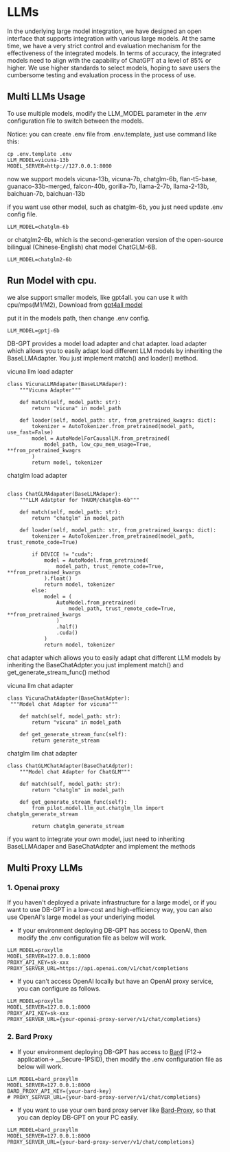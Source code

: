 # LLMs

In the underlying large model integration, we have designed an open interface that supports integration with various large models. At the same time, we have a very strict control and evaluation mechanism for the effectiveness of the integrated models. In terms of accuracy, the integrated models need to align with the capability of ChatGPT at a level of 85% or higher. We use higher standards to select models, hoping to save users the cumbersome testing and evaluation process in the process of use.

##  Multi LLMs Usage
To use multiple models, modify the LLM_MODEL parameter in the .env configuration file to switch between the models.

Notice: you can create .env file from .env.template, just use command like this:
```
cp .env.template .env
LLM_MODEL=vicuna-13b
MODEL_SERVER=http://127.0.0.1:8000
```
now we support models vicuna-13b, vicuna-7b, chatglm-6b, flan-t5-base, guanaco-33b-merged, falcon-40b, gorilla-7b, llama-2-7b, llama-2-13b, baichuan-7b, baichuan-13b

if you want use other model, such as chatglm-6b, you just need update .env config file.
```
LLM_MODEL=chatglm-6b
```
or chatglm2-6b, which  is the second-generation version of the open-source bilingual (Chinese-English) chat model ChatGLM-6B. 
```
LLM_MODEL=chatglm2-6b
```



## Run Model with cpu.
we alse support smaller models, like gpt4all.  you can use it with cpu/mps(M1/M2), Download from [gpt4all model](https://gpt4all.io/models/ggml-gpt4all-j-v1.3-groovy.bin)

put it in the models path, then change .env config.
```
LLM_MODEL=gptj-6b
```

DB-GPT provides a model load adapter and chat adapter. load adapter which allows you to easily adapt load different LLM models by inheriting the BaseLLMAdapter. You just implement match() and loader() method.

vicuna llm load adapter

```
class VicunaLLMAdapater(BaseLLMAdaper):
    """Vicuna Adapter"""

    def match(self, model_path: str):
        return "vicuna" in model_path

    def loader(self, model_path: str, from_pretrained_kwagrs: dict):
        tokenizer = AutoTokenizer.from_pretrained(model_path, use_fast=False)
        model = AutoModelForCausalLM.from_pretrained(
            model_path, low_cpu_mem_usage=True, **from_pretrained_kwagrs
        )
        return model, tokenizer
```

chatglm load adapter
```

class ChatGLMAdapater(BaseLLMAdaper):
    """LLM Adatpter for THUDM/chatglm-6b"""

    def match(self, model_path: str):
        return "chatglm" in model_path

    def loader(self, model_path: str, from_pretrained_kwargs: dict):
        tokenizer = AutoTokenizer.from_pretrained(model_path, trust_remote_code=True)

        if DEVICE != "cuda":
            model = AutoModel.from_pretrained(
                model_path, trust_remote_code=True, **from_pretrained_kwargs
            ).float()
            return model, tokenizer
        else:
            model = (
                AutoModel.from_pretrained(
                    model_path, trust_remote_code=True, **from_pretrained_kwargs
                )
                .half()
                .cuda()
            )
            return model, tokenizer
```
chat adapter which allows you to easily adapt chat different LLM models by inheriting the BaseChatAdpter.you just implement match() and get_generate_stream_func() method

vicuna llm chat adapter
```
class VicunaChatAdapter(BaseChatAdpter):
 """Model chat Adapter for vicuna"""

    def match(self, model_path: str):
        return "vicuna" in model_path

    def get_generate_stream_func(self):
        return generate_stream
```

chatglm llm chat adapter
```
class ChatGLMChatAdapter(BaseChatAdpter):
    """Model chat Adapter for ChatGLM"""

    def match(self, model_path: str):
        return "chatglm" in model_path

    def get_generate_stream_func(self):
        from pilot.model.llm_out.chatglm_llm import chatglm_generate_stream

        return chatglm_generate_stream
```
 if you want to integrate your own model, just need to inheriting BaseLLMAdaper and BaseChatAdpter and implement the methods

## Multi Proxy LLMs
### 1. Openai proxy
 If you haven't deployed a private infrastructure for a large model, or if you want to use DB-GPT in a low-cost and high-efficiency way, you can also use OpenAI's large model as your underlying model.

- If your environment deploying DB-GPT has access to OpenAI, then modify the .env configuration file as below will work.
```
LLM_MODEL=proxyllm
MODEL_SERVER=127.0.0.1:8000
PROXY_API_KEY=sk-xxx
PROXY_SERVER_URL=https://api.openai.com/v1/chat/completions
```

- If you can't access OpenAI locally but have an OpenAI proxy service, you can configure as follows.
```
LLM_MODEL=proxyllm
MODEL_SERVER=127.0.0.1:8000
PROXY_API_KEY=sk-xxx
PROXY_SERVER_URL={your-openai-proxy-server/v1/chat/completions}
```

### 2. Bard Proxy
- If your environment deploying DB-GPT has access to <a href="https://bard.google.com/">Bard</a> (F12-> application-> __Secure-1PSID), then modify the .env configuration file as below will work.
```
LLM_MODEL=bard_proxyllm
MODEL_SERVER=127.0.0.1:8000
BARD_PROXY_API_KEY={your-bard-key}
# PROXY_SERVER_URL={your-bard-proxy-server/v1/chat/completions}
```

- If you want to use your own bard proxy server like <a href="https://github.com/xuyuan23/Bard-Proxy">Bard-Proxy</a>, so that you can deploy DB-GPT on your PC easily.
```
LLM_MODEL=bard_proxyllm
MODEL_SERVER=127.0.0.1:8000
PROXY_SERVER_URL={your-bard-proxy-server/v1/chat/completions}
```